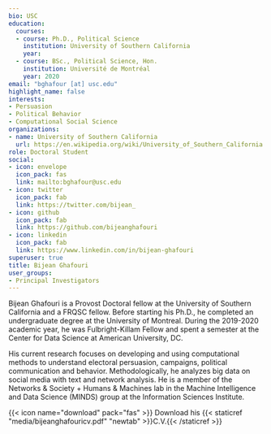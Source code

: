 ```yaml
---
bio: USC
education:
  courses:
  - course: Ph.D., Political Science
    institution: University of Southern California
    year:
  - course: BSc., Political Science, Hon.
    institution: Université de Montréal
    year: 2020
email: "bghafour [at] usc.edu"
highlight_name: false
interests:
- Persuasion
- Political Behavior
- Computational Social Science
organizations:
- name: University of Southern California
  url: https://en.wikipedia.org/wiki/University_of_Southern_California
role: Doctoral Student
social:
- icon: envelope
  icon_pack: fas
  link: mailto:bghafour@usc.edu
- icon: twitter
  icon_pack: fab
  link: https://twitter.com/bijean_
- icon: github
  icon_pack: fab
  link: https://github.com/bijeanghafouri
- icon: linkedin
  icon_pack: fab
  link: https://www.linkedin.com/in/bijean-ghafouri
superuser: true
title: Bijean Ghafouri
user_groups:
- Principal Investigators
---
```


Bijean Ghafouri is a Provost Doctoral fellow at the University of Southern California and a FRQSC fellow. Before starting his Ph.D., he completed an undergraduate degree at the University of Montreal. During the 2019-2020 academic year, he was Fulbright-Killam Fellow and spent a semester at the Center for Data Science at American University, DC.

His current research focuses on developing and using computational methods to understand electoral persuasion, campaigns, political communication and behavior. Methodologically, he analyzes big data on social media with text and network analysis. He is a member of the Networks & Society + Humans & Machines lab in the Machine Intelligence and Data Science (MINDS) group at the Information Sciences Institute. 


{{< icon name="download" pack="fas" >}} Download his {{< staticref "media/bijeanghafouricv.pdf" "newtab" >}}C.V.{{< /staticref >}}
